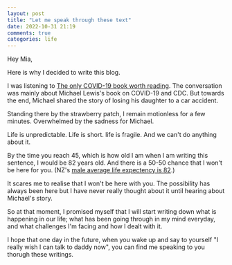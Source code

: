 ```yaml
---
layout: post
title: "Let me speak through these text"
date: 2022-10-31 21:19
comments: true
categories: life
---
```


Hey Mia,

Here is why I decided to write this blog.

I was listening to [The only COVID-19 book worth
reading](https://podcasts.apple.com/nz/podcast/people-i-mostly-admire/id1525936566?i=1000551594029).
The conversation was mainly about Michael Lewis's book on COVID-19 and CDC.  But
towards the end, Michael shared the story of losing his daughter to a car
accident. 

Standing there by the strawberry patch, I remain motionless for a few minutes. 
Overwhelmed by the sadness for Michael.

Life is unpredictable. Life is short. life is fragile. And we can't do anything
about it.

By the time you reach 45, which is how old I am when I am writing this sentence,
I would be 82 years old. And there is a 50-50 chance that I won't be here for you.
(NZ's [male average life expectency is 82](https://www.stats.govt.nz/news/growth-in-life-expectancy-slows/).)

It scares me to realise that I won't be here with you. The possibility has
always been here but I have never really thought about it until hearing about
Michael's story. 

So at that moment, I promised myself that I will start writing down what is
happening in our life; what has been going through in my mind everyday, and what
challenges I'm facing and how I dealt with it. 

I hope that one day in the future, when you wake up and say to yourself "I
really wish I can talk to daddy now", you can find me speaking to you thorugh
these writings. 
